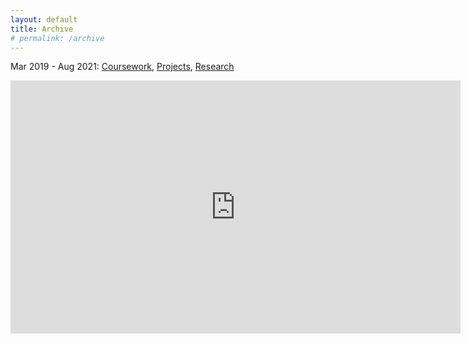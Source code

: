 ```yaml
---
layout: default
title: Archive
# permalink: /archive
---
```


Mar 2019 - Aug 2021: [Coursework](archive/coursework), [Projects](archive/projects), [Research](archive/research)


<iframe width="720" height="405" src="https://www.youtube.com/embed/5si1u0CSKKw" frameborder="0" allow="accelerometer; autoplay; encrypted-media; gyroscope; picture-in-picture" allowfullscreen></iframe>


